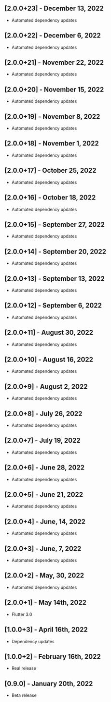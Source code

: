 ## [2.0.0+23] - December 13, 2022

* Automated dependency updates


## [2.0.0+22] - December 6, 2022

* Automated dependency updates


## [2.0.0+21] - November 22, 2022

* Automated dependency updates


## [2.0.0+20] - November 15, 2022

* Automated dependency updates


## [2.0.0+19] - November 8, 2022

* Automated dependency updates


## [2.0.0+18] - November 1, 2022

* Automated dependency updates


## [2.0.0+17] - October 25, 2022

* Automated dependency updates


## [2.0.0+16] - October 18, 2022

* Automated dependency updates


## [2.0.0+15] - September 27, 2022

* Automated dependency updates


## [2.0.0+14] - September 20, 2022

* Automated dependency updates


## [2.0.0+13] - September 13, 2022

* Automated dependency updates


## [2.0.0+12] - September 6, 2022

* Automated dependency updates


## [2.0.0+11] - August 30, 2022

* Automated dependency updates


## [2.0.0+10] - August 16, 2022

* Automated dependency updates


## [2.0.0+9] - August 2, 2022

* Automated dependency updates


## [2.0.0+8] - July 26, 2022

* Automated dependency updates


## [2.0.0+7] - July 19, 2022

* Automated dependency updates


## [2.0.0+6] - June 28, 2022

* Automated dependency updates


## [2.0.0+5] - June 21, 2022

* Automated dependency updates


## [2.0.0+4] - June, 14, 2022

* Automated dependency updates


## [2.0.0+3] - June, 7, 2022

* Automated dependency updates


## [2.0.0+2] - May, 30, 2022

* Automated dependency updates


## [2.0.0+1] - May 14th, 2022

* Flutter 3.0


## [1.0.0+3] - April 16th, 2022

* Dependency updates


## [1.0.0+2] - February 16th, 2022

* Real release


## [0.9.0] - January 20th, 2022

* Beta release






















